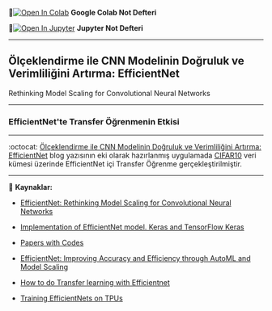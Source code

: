 📌[![Open In Colab](https://colab.research.google.com/assets/colab-badge.svg)](https://colab.research.google.com/github/ayyucekizrak/Udemy_DerinOgrenmeyeGiris/blob/master/EfficientNet_CIFAR10_TransferOgrenme/EfficientNet_TransferOgrenme.ipynb) **Google Colab Not Defteri**


📌[![Open In Jupyter](https://github.com/jupyter/notebook/blob/master/docs/resources/icon_32x32.svg)](https://nbviewer.jupyter.org/github/ayyucekizrak/Udemy_DerinOgrenmeyeGiris/blob/master/EfficientNet_CIFAR10_TransferOgrenme/EfficientNet_TransferOgrenme.ipynb) **Jupyter Not Defteri** 


---
## Ölçeklendirme ile CNN Modelinin Doğruluk ve Verimliliğini Artırma: EfficientNet 

Rethinking Model Scaling for Convolutional Neural Networks

---
### EfficientNet'te Transfer Öğrenmenin Etkisi
---
:octocat: [Ölçeklendirme ile CNN Modelinin Doğruluk ve Verimliliğini Artırma: EfficientNet]() blog yazısının eki olarak hazırlanmış uygulamada [CIFAR10](https://www.cs.toronto.edu/~kriz/cifar.html) veri kümesi üzerinde EfficientNet içi Transfer Öğrenme gerçekleştirilmiştir.

---

:chocolate_bar: **Kaynaklar:**

*   [EfficientNet: Rethinking Model Scaling for Convolutional Neural Networks](https://arxiv.org/pdf/1905.11946v3.pdf)

*   [Implementation of EfficientNet model. Keras and TensorFlow Keras](https://github.com/qubvel/efficientnet)
*   [Papers with Codes](https://paperswithcode.com/paper/efficientnet-rethinking-model-scaling-for)
*   [EfficientNet: Improving Accuracy and Efficiency through AutoML and Model Scaling](https://ai.googleblog.com/2019/05/efficientnet-improving-accuracy-and.html)
*   [How to do Transfer learning with Efficientnet](https://www.dlology.com/blog/transfer-learning-with-efficientnet/)
*   [Training EfficientNets on TPUs](https://github.com/tensorflow/tpu/tree/master/models/official/efficientnet)
